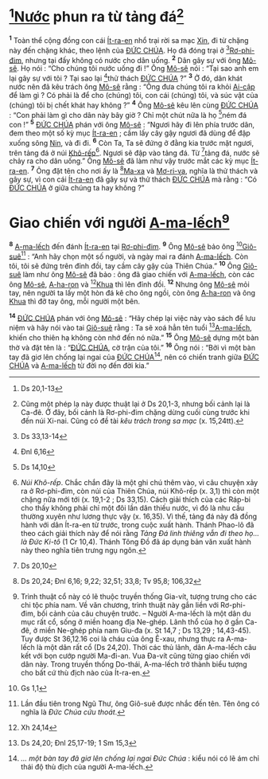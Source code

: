 # [^1@-05336511-fde1-483e-9782-5f007f1329df][Nước]() phun ra từ tảng đá[^1-05336511-fde1-483e-9782-5f007f1329df]
<sup><b>1</b></sup> Toàn thể cộng đồng con cái [Ít-ra-en]() nhổ trại rời sa mạc [Xin](), đi từ chặng này đến chặng khác, theo lệnh của [ĐỨC CHÚA](). Họ đã đóng trại ở [^2@-05336511-fde1-483e-9782-5f007f1329df][Rơ-phi-đim](), nhưng tại đấy không có nước cho dân uống. <sup><b>2</b></sup> Dân gây sự với ông [Mô-sê](). Họ nói : “Cho chúng tôi nước uống đi !” Ông [Mô-sê]() nói : “Tại sao anh em lại gây sự với tôi ? Tại sao lại [^3@-05336511-fde1-483e-9782-5f007f1329df]thử thách [ĐỨC CHÚA]() ?” <sup><b>3</b></sup> Ở đó, dân khát nước nên đã kêu trách ông [Mô-sê]() rằng : “Ông đưa chúng tôi ra khỏi [Ai-cập]() để làm gì ? Có phải là để cho (chúng) tôi, con cái (chúng) tôi, và súc vật của (chúng) tôi bị chết khát hay không ?” <sup><b>4</b></sup> Ông [Mô-sê]() kêu lên cùng [ĐỨC CHÚA]() : “Con phải làm gì cho dân này bây giờ ? Chỉ một chút nữa là họ [^4@-05336511-fde1-483e-9782-5f007f1329df]ném đá con !” <sup><b>5</b></sup> [ĐỨC CHÚA]() phán với ông [Mô-sê]() : “Ngươi hãy đi lên phía trước dân, đem theo một số kỳ mục [Ít-ra-en]() ; cầm lấy cây gậy ngươi đã dùng để đập xuống sông [Nin](), và đi đi. <sup><b>6</b></sup> Còn Ta, Ta sẽ đứng ở đằng kia trước mặt ngươi, trên tảng đá ở núi [Khô-rếp]()[^2-05336511-fde1-483e-9782-5f007f1329df]. Ngươi sẽ đập vào tảng đá. Từ [^5@-05336511-fde1-483e-9782-5f007f1329df]tảng đá, nước sẽ chảy ra cho dân uống.” Ông [Mô-sê]() đã làm như vậy trước mắt các kỳ mục [Ít-ra-en](). <sup><b>7</b></sup> Ông đặt tên cho nơi ấy là [^6@-05336511-fde1-483e-9782-5f007f1329df][Ma-xa]() và [Mơ-ri-va](), nghĩa là thử thách và gây sự, vì con cái [Ít-ra-en]() đã gây sự và thử thách [ĐỨC CHÚA]() mà rằng : “Có [ĐỨC CHÚA]() ở giữa chúng ta hay không ?”

# Giao chiến với người [A-ma-lếch]()[^3-05336511-fde1-483e-9782-5f007f1329df]
<sup><b>8</b></sup> [A-ma-lếch]() đến đánh [Ít-ra-en]() tại [Rơ-phi-đim](). <sup><b>9</b></sup> Ông [Mô-sê]() bảo ông [^7@-05336511-fde1-483e-9782-5f007f1329df][Giô-suê]()[^4-05336511-fde1-483e-9782-5f007f1329df] : “Anh hãy chọn một số người, và ngày mai ra đánh [A-ma-lếch](). Còn tôi, tôi sẽ đứng trên đỉnh đồi, tay cầm cây gậy của Thiên Chúa.” <sup><b>10</b></sup> Ông [Giô-suê]() làm như ông [Mô-sê]() đã bảo : ông đã giao chiến với [A-ma-lếch](), còn các ông [Mô-sê](), [A-ha-ron]() và [^8@-05336511-fde1-483e-9782-5f007f1329df][Khua]() thì lên đỉnh đồi. <sup><b>12</b></sup> Nhưng ông [Mô-sê]() mỏi tay, nên người ta lấy một hòn đá kê cho ông ngồi, còn ông [A-ha-ron]() và ông [Khua]() thì đỡ tay ông, mỗi người một bên.

<sup><b>14</b></sup> [ĐỨC CHÚA]() phán với ông [Mô-sê]() : “Hãy chép lại việc này vào sách để lưu niệm và hãy nói vào tai [Giô-suê]() rằng : Ta sẽ xoá hẳn tên tuổi [^10@-05336511-fde1-483e-9782-5f007f1329df][A-ma-lếch](), khiến cho thiên hạ không còn nhớ đến nó nữa.” <sup><b>15</b></sup> Ông [Mô-sê]() dựng một bàn thờ và đặt tên là : “[ĐỨC CHÚA](), cờ trận của tôi.” <sup><b>16</b></sup> Ông nói : “Bởi vì một bàn tay đã giơ lên chống lại ngai của [ĐỨC CHÚA]()[^6-05336511-fde1-483e-9782-5f007f1329df], nên có chiến tranh giữa [ĐỨC CHÚA]() và [A-ma-lếch]() từ đời nọ đến đời kia.”

[^1-05336511-fde1-483e-9782-5f007f1329df]: Cũng một phép lạ này được thuật lại ở Ds 20,1-3, nhưng bối cảnh lại là Ca-đê. Ở đây, bối cảnh là Rơ-phi-đim chặng dừng cuối cùng trước khi đến núi Xi-nai. Cũng có đề tài *kêu trách trong sa mạc* (x. 15,24tt).
[^2-05336511-fde1-483e-9782-5f007f1329df]: *Núi Khô-rếp*. Chắc chắn đây là một ghi chú thêm vào, vì câu chuyện xảy ra ở Rơ-phi-đim, còn núi của Thiên Chúa, núi Khô-rếp (x. 3,1) thì còn một chặng nữa mới tới (x. 19,1-2 ; Ds 33,15). Cách giải thích của các Ráp-bi cho thấy không phải chỉ một đôi lần dân thiếu nước, vì đó là nhu cầu thường xuyên như lương thực vậy (x. 16,35). Vì thế, tảng đá này đã đồng hành với dân Ít-ra-en từ trước, trong cuộc xuất hành. Thánh Phao-lô đã theo cách giải thích này để nói rằng *Tảng Đá linh thiêng vẫn đi theo họ... là Đức Ki-tô* (1 Cr 10,4). Thánh Tông Đồ đã áp dụng bản văn xuất hành này theo nghĩa tiên trưng ngụ ngôn.
[^3-05336511-fde1-483e-9782-5f007f1329df]: Trình thuật cổ này có lẽ thuộc truyền thống Gia-vít, tượng trưng cho các chi tộc phía nam. Về văn chương, trình thuật này gắn liền với Rơ-phi-đim, bối cảnh của câu chuyện trước. – Người A-ma-lếch là một dân du mục rất cổ, sống ở miền hoang địa Ne-ghép. Lãnh thổ của họ ở gần Ca-đê, ở miền Ne-ghép phía nam Giu-đa (x. St 14,7 ; Ds 13,29 ; 14,43-45). Tuy được St 36,12.16 coi là cháu của ông Ê-xau, nhưng thực ra A-ma-lếch là một dân rất cổ (Ds 24,20). Thời các thủ lãnh, dân A-ma-lếch câu kết với bọn cướp người Ma-đi-an. Vua Đa-vít cũng từng giao chiến với dân này. Trong truyền thống Do-thái, A-ma-lếch trở thành biểu tượng cho bất cứ thù địch nào của Ít-ra-en.
[^4-05336511-fde1-483e-9782-5f007f1329df]: Lần đầu tiên trong Ngũ Thư, ông Giô-suê được nhắc đến tên. Tên ông có nghĩa là *Đức Chúa cứu thoát*.
[^6-05336511-fde1-483e-9782-5f007f1329df]: *... một bàn tay đã giơ lên chống lại ngai Đức Chúa* : kiểu nói có lẽ ám chỉ thái độ thù địch của người A-ma-lếch.
[^1@-05336511-fde1-483e-9782-5f007f1329df]: Ds 20,1-13
[^2@-05336511-fde1-483e-9782-5f007f1329df]: Ds 33,13-14
[^3@-05336511-fde1-483e-9782-5f007f1329df]: Đnl 6,16
[^4@-05336511-fde1-483e-9782-5f007f1329df]: Ds 14,10
[^5@-05336511-fde1-483e-9782-5f007f1329df]: Ds 20,10
[^6@-05336511-fde1-483e-9782-5f007f1329df]: Ds 20,24; Đnl 6,16; 9,22; 32,51; 33,8; Tv 95,8; 106,32
[^7@-05336511-fde1-483e-9782-5f007f1329df]: Gs 1,1
[^8@-05336511-fde1-483e-9782-5f007f1329df]: Xh 24,14
[^10@-05336511-fde1-483e-9782-5f007f1329df]: Ds 24,20; Đnl 25,17-19; 1 Sm 15,3